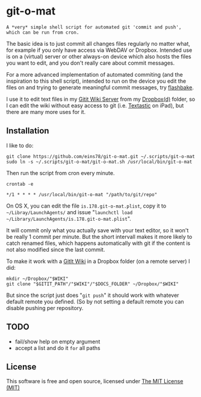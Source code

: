 # git-o-mat

    A *very* simple shell script for automated git 'commit and push', which can be run from cron.
    
The basic idea is to just commit all changes files regularly no matter what, for example if you only have access via WebDAV or Dropbox. 
Intended use is on a (virtual) server or other always-on device which also hosts the files you want to edit, and you don't really care about commit messages.

For a more advanced implementation of automated commiting (and the inspiration to this shell script), intended to run on the device you edit the files on and trying to generate meaningful commit messages, try [flashbake](https://github.com/commandline/flashbake).

I use it to edit text files in my [Gitit Wiki Server](http://gitit.net) from my [Dropbox(d)](http://www.dropboxwiki.com/Using_Dropbox_CLI) folder, so I can edit the wiki without easy access to git (i.e. [Textastic](http://www.textasticapp.com) on iPad), but there are many more uses for it.

## Installation

I like to do:

    git clone https://github.com/eins78/git-o-mat.git ~/.scripts/git-o-mat
    sudo ln -s ~/.scripts/git-o-mat/git-o-mat.sh /usr/local/bin/git-o-mat
    
Then run the script from cron every minute. 

    crontab -e

    */1 * * * * /usr/local/bin/git-o-mat "/path/to/git/repo"

On OS X, you can edit the file `is.178.git-o-mat.plist`, copy it to `~/Libray/LaunchAgents/` and issue "`launchctl load ~/Library/LaunchAgents/is.178.git-o-mat.plist`".

It will commit only what you actually save with your text editor, so it won't be really 1 commit per minute. But the short intervall makes it more likely to catch renamed files, which happens automatically with git if the content is not also modified since the last commit.

To make it work with a [GitIt Wiki](http://gitit.net) in a Dropbox folder (on a remote server) I did:

    mkdir ~/Dropbox/"$WIKI"
    git clone "$GITIT_PATH"/"$WIKI"/"$DOCS_FOLDER" ~/Dropbox/"$WIKI"

But since the script just does "`git push`" it should work with whatever default remote you defined. (So by not setting a default remote you can disable pushing per repository.

## TODO

- fail/show help on empty argument
- accept a list and do it ``for`` all paths

## License

This software is free and open source, licensed under [The MIT License (MIT)](http://opensource.org/licenses/MIT)
